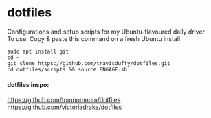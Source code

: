 # dotfiles
Configurations and setup scripts for my Ubuntu-flavoured daily driver  
To use: Copy & paste this command on a fresh Ubuntu install  
  
```
sudo apt install git
cd ~
git clone https://github.com/travisduffy/dotfiles.git
cd dotfiles/scripts && source ENGAGE.sh
```  

#### dotfiles inspo:  
https://github.com/tomnomnom/dotfiles  
https://github.com/victoriadrake/dotfiles  

